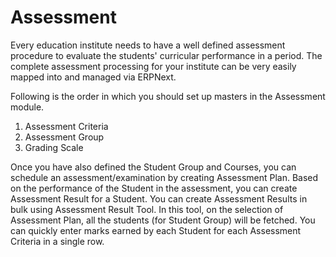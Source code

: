 <!-- add-breadcrumbs -->
# Assessment

Every education institute needs to have a well defined assessment procedure to evaluate the students' curricular performance in a period. The complete assessment processing for your institute can be very easily mapped into and managed via ERPNext.

Following is the order in which you should set up masters in the Assessment module.

1. Assessment Criteria
1. Assessment Group
1. Grading Scale

Once you have also defined the Student Group and Courses, you can schedule an assessment/examination by creating Assessment Plan.
Based on the performance of the Student in the assessment, you can create Assessment Result for a Student. You can create Assessment Results in bulk using Assessment Result Tool. In this tool, on the selection of Assessment Plan, all the students (for Student Group) will be fetched. You can quickly enter marks earned by each Student for each Assessment Criteria in a single row.